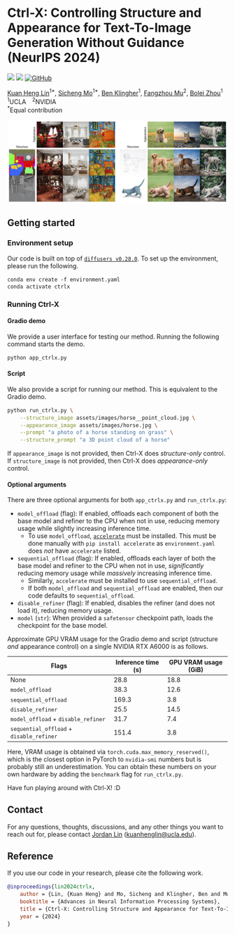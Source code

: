 # Ctrl-X: Controlling Structure and Appearance for Text-To-Image Generation Without Guidance (NeurIPS 2024)

<a href="https://arxiv.org/abs/2406.07540"><img src="https://img.shields.io/badge/arXiv-Paper-red"></a> 
<a href="https://genforce.github.io/ctrl-x"><img src="https://img.shields.io/badge/Project-Page-yellow"></a>
[![GitHub](https://img.shields.io/github/stars/genforce/ctrl-x?style=social)](https://github.com/genforce/ctrl-x)

[Kuan Heng Lin](https://kuanhenglin.github.io)<sup>1*</sup>, [Sicheng Mo](https://sichengmo.github.io/)<sup>1*</sup>, [Ben Klingher](https://bklingher.github.io)<sup>1</sup>, [Fangzhou Mu](https://pages.cs.wisc.edu/~fmu/)<sup>2</sup>, [Bolei Zhou](https://boleizhou.github.io/)<sup>1</sup> <br>
<sup>1</sup>UCLA&emsp;<sup>2</sup>NVIDIA <br>
<sup>*</sup>Equal contribution <br>

![Ctrl-X teaser figure](docs/assets/teaser_github.jpg)

## Getting started

### Environment setup

Our code is built on top of [`diffusers v0.28.0`](https://github.com/huggingface/diffusers). To set up the environment, please run the following.
```
conda env create -f environment.yaml
conda activate ctrlx
```

### Running Ctrl-X

#### Gradio demo

We provide a user interface for testing our method. Running the following command starts the demo.
```bash
python app_ctrlx.py
```

#### Script

We also provide a script for running our method. This is equivalent to the Gradio demo.
```bash
python run_ctrlx.py \
    --structure_image assets/images/horse__point_cloud.jpg \
    --appearance_image assets/images/horse.jpg \
    --prompt "a photo of a horse standing on grass" \
    --structure_prompt "a 3D point cloud of a horse"
```
If `appearance_image` is not provided, then Ctrl-X does *structure-only* control. If `structure_image` is not provided, then Ctrl-X does *appearance-only* control.

#### Optional arguments

There are three optional arguments for both `app_ctrlx.py` and `run_ctrlx.py`:
- `model_offload` (flag): If enabled, offloads each component of both the base model and refiner to the CPU when not in use, reducing memory usage while slightly increasing inference time.
    - To use `model_offload`, [`accelerate`](https://github.com/huggingface/accelerate) must be installed. This must be done manually with `pip install accelerate` as `environment.yaml` does *not* have `accelerate` listed.
- `sequential_offload` (flag): If enabled, offloads each layer of both the base model and refiner to the CPU when not in use, *significantly* reducing memory usage while *massively* increasing inference time.
    - Similarly, `accelerate` must be installed to use `sequential_offload`.
    - If both `model_offload` and `sequential_offload` are enabled, then our code defaults to `sequential_offload`.
- `disable_refiner` (flag): If enabled, disables the refiner (and does not load it), reducing memory usage.
- `model` (`str`): When provided a `safetensor` checkpoint path, loads the checkpoint for the base model.

Approximate GPU VRAM usage for the Gradio demo and script (structure *and* appearance control) on a single NVIDIA RTX A6000 is as follows.

| Flags                                    | Inference time (s) | GPU VRAM usage (GiB) |
| ---------------------------------------- | ------------------ | -------------------- |
| None                                     | 28.8               | 18.8                 |
| `model_offload`                          | 38.3               | 12.6                 |
| `sequential_offload`                     | 169.3              | 3.8                  |
| `disable_refiner`                        | 25.5               | 14.5                 |
| `model_offload` + `disable_refiner`      | 31.7               | 7.4                  |
| `sequential_offload` + `disable_refiner` | 151.4              | 3.8                  |

Here, VRAM usage is obtained via `torch.cuda.max_memory_reserved()`, which is the closest option in PyTorch to `nvidia-smi` numbers but is probably still an underestimation. You can obtain these numbers on your own hardware by adding the `benchmark` flag for `run_ctrlx.py`.

Have fun playing around with Ctrl-X! :D

## Contact

For any questions, thoughts, discussions, and any other things you want to reach out for, please contact [Jordan Lin](https://kuanhenglin.github.io) (kuanhenglin@ucla.edu).

## Reference

If you use our code in your research, please cite the following work.

```bibtex
@inproceedings{lin2024ctrlx,
    author = {Lin, {Kuan Heng} and Mo, Sicheng and Klingher, Ben and Mu, Fangzhou and Zhou, Bolei},
    booktitle = {Advances in Neural Information Processing Systems},
    title = {Ctrl-X: Controlling Structure and Appearance for Text-To-Image Generation Without Guidance},
    year = {2024}
}
```
